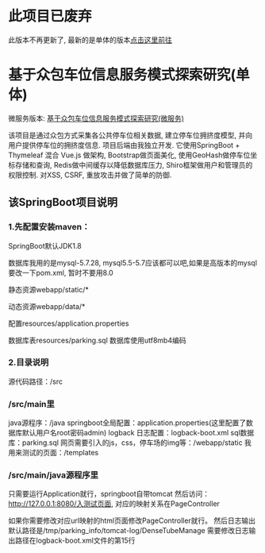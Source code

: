 # 此项目已废弃

此版本不再更新了, 最新的是单体的版本[点击这里前往](https://github.com/thesomeexp/ParkingProject)

# 基于众包车位信息服务模式探索研究(单体)
微服务版本: [基于众包车位信息服务模式探索研究(微服务)](https://github.com/thesomeexp/ParkingCloud)

该项目是通过众包方式采集各公共停车位相关数据, 建立停车位拥挤度模型, 并向用户提供停车位的拥挤度信息. 项目后端由我独立开发. 它使用SpringBoot + Thymeleaf 混合 Vue.js 做架构, Bootstrap做页面美化, 使用GeoHash做停车位坐标存储和查询, Redis做中间缓存以降低数据库压力, Shiro框架做用户和管理员的权限控制.  对XSS, CSRF, 重放攻击并做了简单的防御. 

## 该SpringBoot项目说明
### 1.先配置安装maven：

SpringBoot默认JDK1.8

数据库我用的是mysql-5.7.28, mysql5.5-5.7应该都可以吧,如果是高版本的mysql要改一下pom.xml, 暂时不要用8.0

静态资源webapp/static/*

动态资源webapp/data/*

配置resources/application.properties

数据库表resources/parking.sql 数据库使用utf8mb4编码
### 2.目录说明
源代码路径：/src

### /src/main里
java源程序：/java
springboot全局配置：application.properties(这里配置了数据库默认用户名root密码admin)
logback 日志配置：logback-boot.xml
sql数据库：parking.sql
网页需要引入的js，css，停车场的img等：/webapp/static
我用来测试的页面：/templates

### /src/main/java源程序里
只需要运行Application就行，springboot自带tomcat
然后访问：
http://127.0.0.1:8080/入测试页面, 对应的映射关系在PageController

如果你需要修改对应url映射的html页面修改PageController就行。
然后日志输出默认路径是/tmp/parking_info/tomcat-log/DenseTubeManage
需要修改日志输出路径在logback-boot.xml文件的第15行
